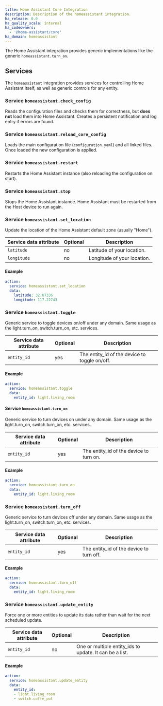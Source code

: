 ```yaml
---
title: Home Assistant Core Integration
description: Description of the homeassistant integration.
ha_release: 0.0
ha_quality_scale: internal
ha_codeowners:
  - '@home-assistant/core'
ha_domain: homeassistant
---
```


The Home Assistant integration provides generic implementations like the generic `homeassistant.turn_on`.

## Services

The `homeassistant` integration provides services for controlling Home Assistant itself, as well as generic controls for any entity.

### Service `homeassistant.check_config`

Reads the configuration files and checks them for correctness, but **does not** load them into Home Assistant. Creates a persistent notification and log entry if errors are found.

### Service `homeassistant.reload_core_config`

Loads the main configuration file (`configuration.yaml`) and all linked files. Once loaded the new configuration is applied.

### Service `homeassistant.restart`

Restarts the Home Assistant instance (also reloading the configuration on start).

### Service `homeassistant.stop`

Stops the Home Assistant instance. Home Assistant must be restarted from the Host device to run again.

### Service `homeassistant.set_location`

Update the location of the Home Assistant default zone (usually "Home").

| Service data attribute    | Optional | Description                                           |
|---------------------------|----------|-------------------------------------------------------|
| `latitude`                |       no | Latitude of your location.                            |
| `longitude`               |       no | Longitude of your location.                           |

#### Example

```yaml
action:
  service: homeassistant.set_location
  data:
    latitude: 32.87336
    longitude: 117.22743
```

### Service `homeassistant.toggle` 

Generic service to toggle devices on/off under any domain. Same usage as the light.turn_on, switch.turn_on, etc. services.

| Service data attribute    | Optional | Description                                           |
|---------------------------|----------|-------------------------------------------------------|
| `entity_id`               |       yes | The entity_id of the device to toggle on/off.         |

#### Example

```yaml
action:
  service: homeassistant.toggle
  data:
    entity_id: light.living_room
```

#### Service `homeassistant.turn_on` 

Generic service to turn devices on under any domain. Same usage as the light.turn_on, switch.turn_on, etc. services.

| Service data attribute    | Optional | Description                                           |
|---------------------------|----------|-------------------------------------------------------|
| `entity_id`               |       yes | The entity_id of the device to turn on.               |

#### Example

```yaml
action:
  service: homeassistant.turn_on
  data:
    entity_id: light.living_room
```

### Service `homeassistant.turn_off` 

Generic service to turn devices off under any domain. Same usage as the light.turn_on, switch.turn_on, etc. services.

| Service data attribute    | Optional | Description                                           |
|---------------------------|----------|-------------------------------------------------------|
| `entity_id`               |       yes | The entity_id of the device to turn off.              |

#### Example

```yaml
action:
  service: homeassistant.turn_off
  data:
    entity_id: light.living_room
```

### Service `homeassistant.update_entity` 

Force one or more entities to update its data rather than wait for the next scheduled update.

| Service data attribute    | Optional | Description                                           |
|---------------------------|----------|-------------------------------------------------------|
| `entity_id`               |       no | One or multiple entity_ids to update. It can be a list.  |

#### Example

```yaml
action:
  service: homeassistant.update_entity
  data:
    entity_id:
    - light.living_room
    - switch.coffe_pot
```
